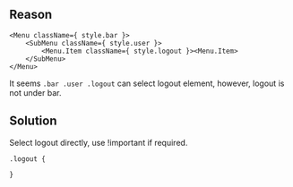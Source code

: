 ## Reason

```
<Menu className={ style.bar }>
    <SubMenu className={ style.user }>
        <Menu.Item className={ style.logout }><Menu.Item>
    </SubMenu>
</Menu>
```

It seems `.bar .user .logout` can select logout element, however, logout is not under bar.


## Solution

Select logout directly, use !important if required.

```
.logout {

}
```

